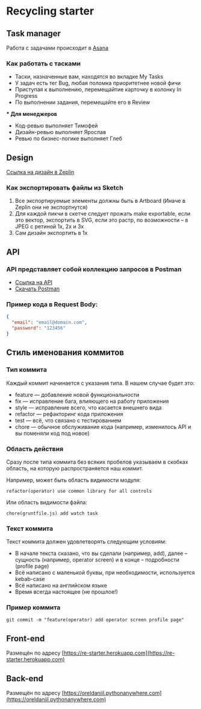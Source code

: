 # Recycling starter

## Task manager

Работа с задачами происходит в [Asana](https://app.asana.com/0/home/1186317738561554)

### Как работать с тасками

* Таски, назначенные вам, находятся во вкладке My Tasks
* У задач есть тег Bug, любая поломка приоритетнее новой фичи
* Приступая к выполнению, перемещайтие карточку в колонку In Progress
* По выполнении задания, перемещайте его в Review


__* Для менеджеров__

* Код-ревью выполняет Тимофей
* Дизайн-ревью выполняет Ярослав
* Ревью по бизнес-логике выполняет Глеб

## Design

[Ссылка на дизайн в Zeplin](https://zpl.io/VOO0ypX)

### Как экспортировать файлы из Sketch
1. Все экспортируемые элементы должны быть в Artboard (Иначе в Zeplin они не экспортнутся)
2. Для каждой пикчи в скетче следует прожать make exportable, если это вектор, экспортить в SVG, если это растр, по возможности – в JPEG с ретиной 1x, 2x и 3x
3. Сам дизайн экспортить в 1x

## API

### API представляет собой коллекцию запросов в Postman

* [Ссылка на API](https://documenter.getpostman.com/view/10561517/T1DtfbkE?version=latest)
* [Скачать Postman](https://www.postman.com/downloads/)

### Пример кода в Request Body:

```json
{
  "email": "email@domain.com",
  "password": "123456"
}
```

## Стиль именования коммитов

### Тип коммита

Каждый коммит начинается с указания типа. В нашем случае будет это:

* feature — добавление новой функциональности
* fix — исправление бага, влияющего на работу приложения
* style — исправление всего, что касается внешнего вида
* refactor — рефакторинг кода приложения
* test — всё, что связано с тестированием
* chore — обычное обслуживание кода (например, изменилось API и вы поменяли код под новое)

### Область действия

Сразу после типа коммита без всяких пробелов указываем в скобках область, на которую распространяется наш коммит.

Например, может быть область видимости модуля:

```console
refactor(operator) use common library for all controls
```

Или область видимости файла:

```console
chore(gruntfile.js) add watch task
```

### Текст коммита

Текст коммита должен удовлетворять следующим условиям:

* В начале текста сказано, что вы сделали (например, add), далее – сущность (например, operator screen) и в конце – подробности (profile page)
* Всё написано с маленькой буквы, при необходимости, используется kebab-case
* Всё написано на английском языке 
* Время всегда настоящее (не прошлое!)

### Пример коммита

```console
git commit -m "feature(operator) add operator screen profile page"
```

## Front-end

Размещён по адресу [https://re-starter.herokuapp.com](https://re-starter.herokuapp.com)

## Back-end

Размещён по адресу [https://oreldaniil.pythonanywhere.com](https://oreldaniil.pythonanywhere.com)
